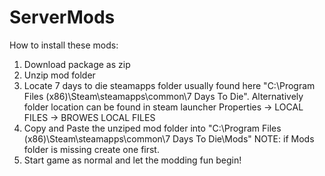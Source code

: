 # ServerMods

How to install these mods:
1. Download package as zip
2. Unzip mod folder
3. Locate 7 days to die steamapps folder usually found here "C:\Program Files (x86)\Steam\steamapps\common\7 Days To Die\". Alternatively folder location can be found in steam launcher Properties -> LOCAL FILES -> BROWES LOCAL FILES
4. Copy and Paste the unziped mod folder into "C:\Program Files (x86)\Steam\steamapps\common\7 Days To Die\Mods" NOTE: if Mods folder is missing create one first.
5. Start game as normal and let the modding fun begin!
